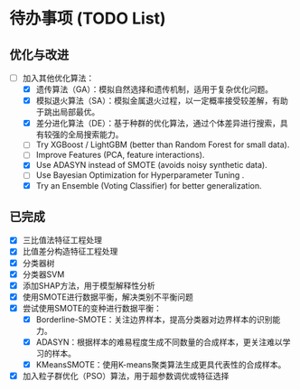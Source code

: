 # 待办事项 (TODO List)

## 优化与改进

- [ ] 加入其他优化算法：
  - [X] 遗传算法（GA）：模拟自然选择和遗传机制，适用于复杂优化问题。
  - [X] 模拟退火算法（SA）：模拟金属退火过程，以一定概率接受较差解，有助于跳出局部最优。
  - [X] 差分进化算法（DE）：基于种群的优化算法，通过个体差异进行搜索，具有较强的全局搜索能力。
  - [ ] Try XGBoost / LightGBM (better than Random Forest for small data).
  - [ ] Improve Features (PCA, feature interactions).
  - [X] Use ADASYN instead of SMOTE (avoids noisy synthetic data).
  - [ ] Use Bayesian Optimization for Hyperparameter Tuning .
  - [X] Try an Ensemble (Voting Classifier) for better generalization.

## 已完成

- [X] 三比值法特征工程处理
- [X] 比值差分构造特征工程处理
- [X] 分类器树
- [X] 分类器SVM
- [X] 添加SHAP方法，用于模型解释性分析
- [X] 使用SMOTE进行数据平衡，解决类别不平衡问题
- [X] 尝试使用SMOTE的变种进行数据平衡：
  - [X] Borderline-SMOTE：关注边界样本，提高分类器对边界样本的识别能力。
  - [X] ADASYN：根据样本的难易程度生成不同数量的合成样本，更关注难以学习的样本。
  - [X] KMeansSMOTE：使用K-means聚类算法生成更具代表性的合成样本。
- [X] 加入粒子群优化（PSO）算法，用于超参数调优或特征选择
